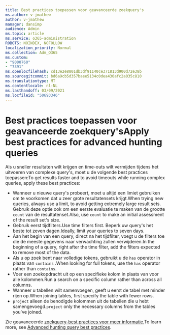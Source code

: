 ```yaml
---
title: Best practices toepassen voor geavanceerde zoekquery's
ms.author: v-jmathew
author: v-jmathew
manager: dansimp
audience: Admin
ms.topic: article
ms.service: o365-administration
ROBOTS: NOINDEX, NOFOLLOW
localization_priority: Normal
ms.collection: Adm_O365
ms.custom:
- "9000760"
- "7391"
ms.openlocfilehash: cd13e2e8801db3df91140ce371813d900d72e38b
ms.sourcegitcommit: bd6a9cb5d357baee5134c0dea430afc2a035c810
ms.translationtype: MT
ms.contentlocale: nl-NL
ms.lasthandoff: 03/09/2021
ms.locfileid: "50693346"
---
```

# <a name="apply-best-practices-for-advanced-hunting-queries"></a><span data-ttu-id="e743a-102">Best practices toepassen voor geavanceerde zoekquery's</span><span class="sxs-lookup"><span data-stu-id="e743a-102">Apply best practices for advanced hunting queries</span></span>

<span data-ttu-id="e743a-103">Als u sneller resultaten wilt krijgen en time-outs wilt vermijden tijdens het uitvoeren van complexe query's, moet u de volgende best practices toepassen:</span><span class="sxs-lookup"><span data-stu-id="e743a-103">To get results faster and to avoid timeouts while running complex queries, apply these best practices:</span></span>

- <span data-ttu-id="e743a-104">Wanneer u nieuwe query's probeert, moet u altijd een limiet gebruiken om te voorkomen dat u zeer grote resultatensets krijgt.</span><span class="sxs-lookup"><span data-stu-id="e743a-104">When trying new queries, always use a limit, to avoid getting extremely large result sets.</span></span> <span data-ttu-id="e743a-105">Gebruik deze optie ook om een eerste evaluatie te maken van de grootte `count` van de resultatenset.</span><span class="sxs-lookup"><span data-stu-id="e743a-105">Also, use `count` to make an initial assessment of the result set's size.</span></span>
- <span data-ttu-id="e743a-106">Gebruik eerst tijdfilters.</span><span class="sxs-lookup"><span data-stu-id="e743a-106">Use time filters first.</span></span> <span data-ttu-id="e743a-107">Beperk uw query's het beste tot zeven dagen.</span><span class="sxs-lookup"><span data-stu-id="e743a-107">Ideally, limit your queries to seven days.</span></span>
- <span data-ttu-id="e743a-108">Aan het begin van een query, direct na het tijdfilter, voegt u de filters toe die de meeste gegevens naar verwachting zullen verwijderen.</span><span class="sxs-lookup"><span data-stu-id="e743a-108">In the beginning of a query, right after the time filter, add the filters expected to remove most of the data.</span></span>
- <span data-ttu-id="e743a-109">Als u op zoek bent naar volledige tokens, gebruikt u de `has` operator in plaats van `contains` .</span><span class="sxs-lookup"><span data-stu-id="e743a-109">When looking for full tokens, use the `has` operator rather than `contains`.</span></span>
- <span data-ttu-id="e743a-110">Voer een zoekopdracht uit op een specifieke kolom in plaats van voor alle kolommen.</span><span class="sxs-lookup"><span data-stu-id="e743a-110">Run a search on a specific column rather than across all columns.</span></span>
- <span data-ttu-id="e743a-111">Wanneer u tabellen wilt samenvoegen, geeft u eerst de tabel met minder rijen op.</span><span class="sxs-lookup"><span data-stu-id="e743a-111">When joining tables, first specify the table with fewer rows.</span></span>
- <span data-ttu-id="e743a-112">`project` alleen de benodigde kolommen uit de tabellen die u hebt samengevoegd.</span><span class="sxs-lookup"><span data-stu-id="e743a-112">`project` only the necessary columns from the tables you've joined.</span></span>

<span data-ttu-id="e743a-113">Zie geavanceerde [zoekquery-best practices voor meer informatie.](https://go.microsoft.com/fwlink/?linkid=2144812)</span><span class="sxs-lookup"><span data-stu-id="e743a-113">To learn more, see [Advanced hunting query best practices](https://go.microsoft.com/fwlink/?linkid=2144812).</span></span>
